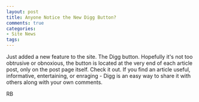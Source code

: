 ```yaml
---
layout: post
title: Anyone Notice the New Digg Button?
comments: true
categories:
- Site News
tags:
---
```

Just added a new feature to the site. The Digg button. Hopefully it's not too obtrusive or obnoxious, the button is located at the very end of each article post, only on the post page itself. Check it out. If you find an article useful, informative, entertaining, or enraging - Digg is an easy way to share it with others along with your own comments.

RB